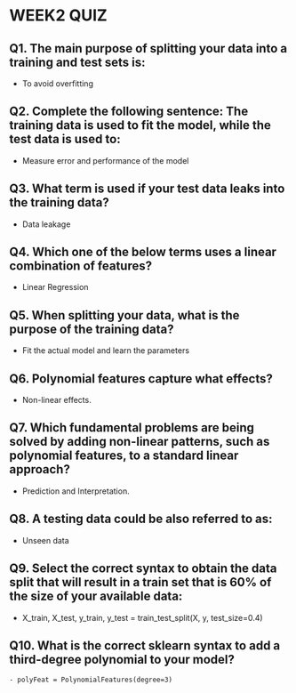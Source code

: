 # WEEK2 QUIZ

## Q1. The main purpose of splitting your data into a training and test sets is:
   - To avoid overfitting

## Q2. Complete the following sentence: The training data is used to fit the model, while the test data is used to:
   - Measure error and performance of the model

## Q3. What term is used if your test data leaks into the training data?
   - Data leakage

## Q4. Which one of the below terms uses a linear combination of features?
   - Linear Regression

## Q5. When splitting your data, what is the purpose of the training data?
   - Fit the actual model and learn the parameters

## Q6. Polynomial features capture what effects?
   - Non-linear effects.

## Q7. Which fundamental problems are being solved by adding non-linear patterns, such as polynomial features, to a standard linear approach?
   - Prediction and Interpretation.

## Q8. A testing data could be also referred to as:
   - Unseen data

## Q9. Select the correct syntax to obtain the data split that will result in a train set that is 60% of the size of your available data:
   - X_train, X_test, y_train, y_test = train_test_split(X, y, test_size=0.4)

## Q10. What is the correct sklearn syntax to add a third-degree polynomial to your model?
    - polyFeat = PolynomialFeatures(degree=3)
